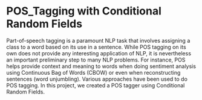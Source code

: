 # POS_Tagging with Conditional Random Fields
Part-of-speech tagging is a paramount NLP task that involves assigning a class to a word based on its use in a sentence. While POS tagging on its own does not provide any interesting application of NLP, it is nevertheless an important preliminary step to many NLP problems. For instance, POS helps provide context and meaning to words when doing sentiment analysis using Continuous Bag of Words (CBOW) or even when reconstructing sentences (word unjumbling). Various approaches have been used to do POS tagging. In this project, we created a POS tagger using Conditional Random Fields.
